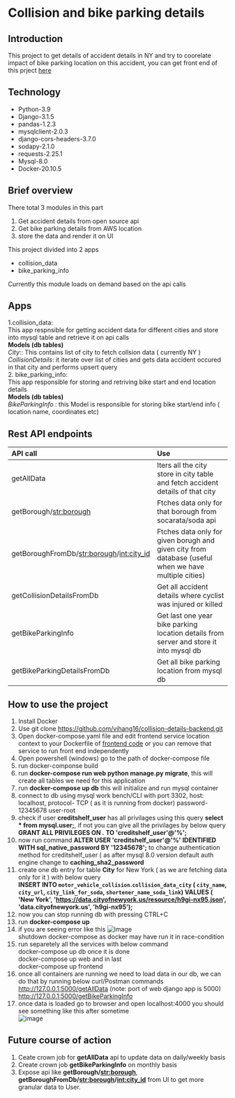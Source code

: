 # Collision and bike parking details
## Introduction
This project to get details of accident details in NY and try to coorelate impact of bike parking location on this accident, you can get front end of this prject [here](https://github.com/vihang16/collision-info-frontend)

## Technology
 - Python-3.9
 - Django-3.1.5
 - pandas-1.2.3
 - mysqlclient-2.0.3
 - django-cors-headers-3.7.0
 - sodapy-2.1.0
 - requests-2.25.1
 - Mysql-8.0
 - Docker-20.10.5

## Brief overview
There total 3 modules in this part
1. Get accident details from open source api
2. Get bike parking details from AWS location
3. store the data and render it on UI

This project divided into 2 apps
 - collision_data
 - bike_parking_info

Currently this module loads on demand based on the api calls


## Apps
  1.collision_data:<br/>This app respnsible for getting accident data for different cities and store into mysql table and retrieve it on api calls<br/>
    **Models (db tables)**<br/>
    *City*:: This contains list of city to fetch collsion data ( currently NY )<br/>
    *CollisionDetails*: it iterate over list of cities and gets data accident occured in that city and performs upsert query<br/>
  2. bike_parking_info:<br/>This app responsible for storing and retriving bike start and end location details<br/>
    **Models (db tables)** <br/>
    *BikeParkingInfo* : this Model is responsible for storing bike start/end info ( location name, coordinates etc)
     

## Rest API endpoints
 API call | Use
 | :--| :-- |
 getAllData | Iters all the city store in city table and fetch accident details of that city
 getBorough/<str:borough> | Ftches data only for that borough from socarata/soda api
 getBoroughFromDb/<str:borough>/<int:city_id> | Ftches data only for given borugh and given city from database (useful when we have multiple cities)
 getCollisionDetailsFromDb | Get all accident details where cyclist was injured or killed
 getBikeParkingInfo | Get last one year bike parking location details from server and store it into mysql db
 getBikeParkingDetailsFromDb | Get all bike parking location from mysql db
 
 ## How to use the project
 1. Install Docker
 2. Use git clone  https://github.com/vihang16/collision-details-backend.git
 3. Open docker-compose.yaml file and edit frontend service location context to your Dockerfile of [frontend code](https://github.com/vihang16/collision-info-frontend) or you can remove that service to run front end independently 
 4. Open powershell (windows) go to the path of docker-compose file
 5. run docker-componse build
 6. run **docker-compose run web python manage.py migrate**, this will create all tables we need for this application
 7. run **docker-compose up db**  this will initialize and run mysql container
 8. connect to db using mysql work bench/CLI with port 3302, host: localhost, protocol- TCP ( as it is running from docker) password- 12345678 user-root
 9. check if user  **creditshelf_user** has all privilages using this query **select * from mysql.user;**, if not you can give all the privilages by below query  <br/> **GRANT ALL PRIVILEGES ON *.* TO 'creditshelf_user'@'%';**
 10. now run command **ALTER USER 'creditshelf_user'@'%' IDENTIFIED WITH sql_native_password BY '12345678';** to change authentication method for creditshelf_user ( as after mysql 8.0 version default auth engine change to  **caching_sha2_password** 
 11. create one db entry for table **City** for New York ( as we are fetching data only for it ) with below query <br/> **INSERT INTO `motor_vehicle_collision`.`collision_data_city`
(
`city_name`,
`city_url`,
`city_link_for_soda`,
`shortener_name_soda_link`)
VALUES
(
'New York',
'https://data.cityofnewyork.us/resource/h9gi-nx95.json',
'data.cityofnewyork.us',
'h9gi-nx95');**
 12. now you can stop running db with pressing CTRL+C
 13. run **docker-compose up**
 14. if you are seeing error like this ![image](https://user-images.githubusercontent.com/17112329/111816783-41655800-8903-11eb-8d4e-46c2f0888886.png) <br/> shutdown docker-compose as docker may have run it in race-condition
 15. run separetely all the services with below command <br/> docker-compose up db once it is done <br/> docker-compose up web and in last <br/> docker-compose up frontend
 16. once all containers are running we need to load data in our db, we can do that by running below curl/Postman commands <br/> http://127.0.0.1:5000/getAllData (note: port of web django app is 5000) <br/> http://127.0.0.1:5000/getBikeParkingInfo
 17. once data is loaded go to browser and open localhost:4000  you should see something like this after sometime <br/> ![image](https://user-images.githubusercontent.com/17112329/111817752-6908f000-8904-11eb-999a-29c374961785.png)


## Future course of action
1. Ceate crown job for **getAllData** api to update data on daily/weekly basis
2. Create crown job **getBikeParkingInfo** on monthly basis
3. Expose api like **getBorough/<str:borough>**, **getBoroughFromDb/<str:borough>/<int:city_id>** from UI to get more granular data to User.
 
 
  



